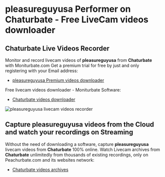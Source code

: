 # pleasureguyusa Performer on Chaturbate - Free LiveCam videos downloader

## Chaturbate Live Videos Recorder

Monitor and record livecam videos of **pleasureguyusa** from **Chaturbate** with Moniturbate.com
Get a premium trial for free by just and only registering with your Email address:
* [pleasureguyusa Premium videos downloader](https://moniturbate.com/request-demo-licence-key.html)

Free livecam videos downloader - Moniturbate Software:
* [Chaturbate videos downloader](https://moniturbate.com/moniturbate-download-software.html)

![pleasureguyusa livecam videos recorder](https://peachurnet.com/templates/moniturbate-software.png)


## Capture pleasureguyusa videos from the Cloud and watch your recordings on Streaming

Without the need of downloading a software, capture **pleasureguyusa** livecam videos from **Chaturbate** 100% online.
Watch Livecam archives from **Chaturbate** unlimitedly from thousands of existing recordings, only on Peachurbate.com and its websites network:
* [Chaturbate videos archives](https://peachurnet.com/)